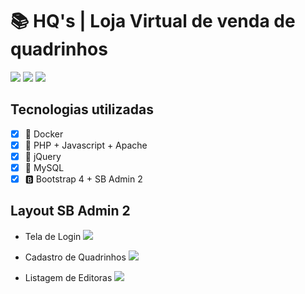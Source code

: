 # :books: HQ's | Loja Virtual de venda de quadrinhos

![](https://img.shields.io/github/last-commit/mrbrunelli/hqs-php?style=for-the-badge) ![](https://img.shields.io/github/commit-activity/m/mrbrunelli/hqs-php?style=for-the-badge) ![](https://img.shields.io/github/languages/top/mrbrunelli/hqs-php?style=for-the-badge)

## Tecnologias utilizadas
- [x] :whale: Docker
- [x] :elephant: PHP + Javascript + Apache
- [x] :beer: jQuery
- [x] :dolphin: MySQL
- [x] :b: Bootstrap 4 + SB Admin 2

## Layout SB Admin 2

* Tela de Login
![](https://i.ibb.co/XXCnqgS/screely-1591051089341.png)

* Cadastro de Quadrinhos
![](https://i.ibb.co/0Vkg46b/screely-1591051464196.png)

* Listagem de Editoras
![](https://i.ibb.co/q5gTjMc/screely-1591051612576.png)


